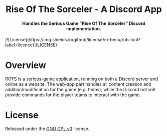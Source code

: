 <h1 align="center">
  <br>
  Rise Of The Sorceler - A Discord App
</h1>

<h4 align="center">Handles the Serious Game "Rise Of The Sorceler" Discord implementation.</h4>
[![License](https://img.shields.io/github/license/m-becu/rots-bot?label=licence)](LICENSE)

# Overview
ROTS is a serious-game application, running on both a Discord server and online as a website.
The web-app part handles all content creation and addition/modification for the game (e.g. Items), while the Discord bot will provide commands for the player teams to interact with the game.

# License
Released under the [GNU GPL v3](https://www.gnu.org/licenses/gpl-3.0.en.html) license.